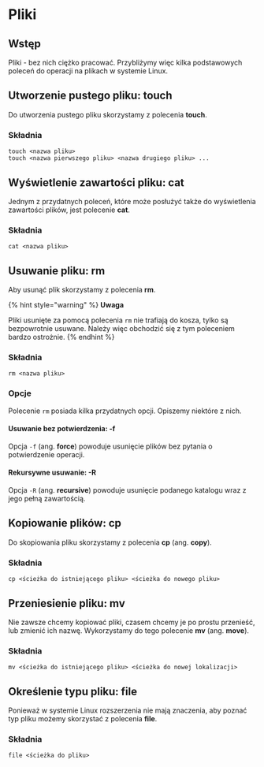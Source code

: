 # Pliki

## Wstęp

Pliki - bez nich ciężko pracować. 
Przybliżymy więc kilka podstawowych poleceń do operacji na plikach w systemie Linux.

## Utworzenie pustego pliku: touch

Do utworzenia pustego pliku skorzystamy z polecenia **touch**.

### Składnia

```
touch <nazwa pliku>
touch <nazwa pierwszego pliku> <nazwa drugiego pliku> ...
```

## Wyświetlenie zawartości pliku: cat

Jednym z przydatnych poleceń, które może posłużyć także do wyświetlenia zawartości plików, jest polecenie **cat**.

### Składnia

```
cat <nazwa pliku>
```

## Usuwanie pliku: rm

Aby usunąć plik skorzystamy z polecenia **rm**.

{% hint style="warning" %}
**Uwaga**

Pliki usunięte za pomocą polecenia ``rm`` nie trafiają do kosza, tylko są bezpowrotnie usuwane. Należy więc obchodzić się z tym poleceniem bardzo ostrożnie.
{% endhint %}

### Składnia

```
rm <nazwa pliku>
```

### Opcje

Polecenie ``rm`` posiada kilka przydatnych opcji. Opiszemy niektóre z nich.

#### Usuwanie bez potwierdzenia: -f

Opcja ``-f`` (ang. __force__) powoduje usunięcie plików bez pytania o potwierdzenie operacji.

#### Rekursywne usuwanie: -R

Opcja ``-R`` (ang. __recursive__) powoduje usunięcie podanego katalogu wraz z jego pełną zawartością.

## Kopiowanie plików: cp

Do skopiowania pliku skorzystamy z polecenia **cp** (ang. __copy__).

### Składnia

```
cp <ścieżka do istniejącego pliku> <ścieżka do nowego pliku>
```

## Przeniesienie pliku: mv

Nie zawsze chcemy kopiować pliki, czasem chcemy je po prostu przenieść, lub zmienić ich nazwę. Wykorzystamy do tego polecenie **mv** (ang. __move__).

### Składnia

```
mv <ścieżka do istniejącego pliku> <ścieżka do nowej lokalizacji>
```

## Określenie typu pliku: file

Ponieważ w systemie Linux rozszerzenia nie mają znaczenia, aby poznać typ pliku możemy skorzystać z polecenia **file**.

### Składnia

```
file <ścieżka do pliku>
```